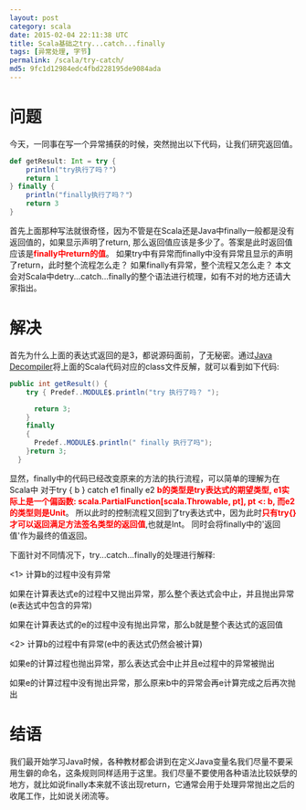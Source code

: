 ```yaml
---
layout: post
category: scala
date: 2015-02-04 22:11:38 UTC
title: Scala基础之try...catch...finally
tags: [异常处理, 字节]
permalink: /scala/try-catch/
md5: 9fc1d12984edc4fbd228195de9084ada
---
```



# 问题
今天，一同事在写一个异常捕获的时候，突然抛出以下代码，让我们研究返回值。

```scala
def getResult: Int = try {
    println("try执行了吗？"）
    return 1
} finally {
    println("finally执行了吗？"）
    return 3
}
```
首先上面那种写法就很奇怪，因为不管是在Scala还是Java中finally一般都是没有返回值的，如果显示声明了return, 那么返回值应该是多少了。答案是此时返回值应该是<b style="color:red">finally中return的值</b>。
如果try中有异常而finally中没有异常且显示的声明了return，此时整个流程怎么走？
如果finally有异常，整个流程又怎么走？
本文会对Scala中detry...catch...finally的整个语法进行梳理，如有不对的地方还请大家指出。
  
# 解决
首先为什么上面的表达式返回的是3，都说源码面前，了无秘密。通过[Java Decompiler](http://jd.benow.ca/)将上面的Scala代码对应的class文件反解，就可以看到如下代码:

```java
public int getResult() {
    try { Predef..MODULE$.println("try 执行了吗？ ");

      return 3;
    }
    finally
    {
      Predef..MODULE$.println(" finally 执行了吗");
    }return 3;
  }
```
显然，finally中的代码已经改变原来的方法的执行流程，可以简单的理解为在Scala中
对于try { b } catch e1 finally e2
<b style="color:red">b的类型是try表达式的期望类型, e1实际上是一个偏函数: scala.PartialFunction[scala.Throwable, pt], pt <: b, 而e2的类型则是Unit</b>。
所以此时的控制流程又回到了try表达式中，因为此时<b style="color:red">只有try{}才可以返回满足方法签名类型的返回值</b>,也就是Int。
同时会将finally中的'返回值'作为最终的值返回。

下面针对不同情况下，try...catch...finally的处理进行解释:

<1> 计算b的过程中没有异常
    
如果在计算表达式e的过程中又抛出异常，那么整个表达式会中止，并且抛出异常(e表达式中包含的异常)

如果在计算表达式的e的过程中没有抛出异常，那么b就是整个表达式的返回值

<2> 计算b的过程中有异常(e中的表达式仍然会被计算)

如果e的计算过程也抛出异常，那么表达式会中止并且e过程中的异常被抛出

如果e的计算过程中没有抛出异常，那么原来b中的异常会再e计算完成之后再次抛出

# 结语
我们最开始学习Java时候，各种教材都会讲到在定义Java变量名我们尽量不要采用生僻的命名，这条规则同样适用于这里。我们尽量不要使用各种语法比较妖孽的地方，就比如说finally本来就不该出现return，它通常会用于处理异常抛出之后的收尾工作，比如说关闭流等。